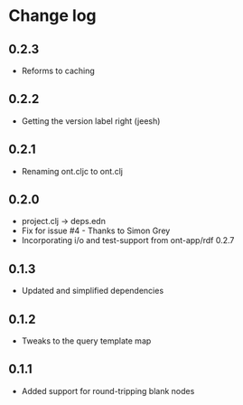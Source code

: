 # Change log
## 0.2.3
- Reforms to caching
## 0.2.2
- Getting the version label right (jeesh)
## 0.2.1
- Renaming ont.cljc to ont.clj
## 0.2.0
- project.clj -> deps.edn
- Fix for issue #4 - Thanks to Simon Grey
- Incorporating i/o and test-support from ont-app/rdf 0.2.7
## 0.1.3
- Updated and simplified dependencies
## 0.1.2
- Tweaks to the query template map
## 0.1.1 
- Added support for round-tripping blank nodes
